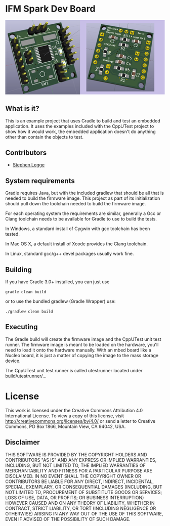 # IFM Spark Dev Board

![ifm-spark-dev-3d-both-a.png](images/ifm-spark-dev-3d-both-a.png)

What is it?
-----------

This is an example project that uses Gradle to build and test an embedded application.
It uses the examples included with the CppUTest project to show how it would work, the
embedded application doesn't do anything other than contain the objects to test.


Contributors
------------

* [Stephen Legge](https://github.com/slegge)


System requirements
-------------------

Gradle requires Java, but with the included gradlew that should be all that is needed
to build the firmware image.  This project as part of its initialization should pull
down the toolchain needed to build the firmware image.

For each operating system the requirements are similar, generally a Gcc or Clang
toolchain needs to be available for Gradle to use to build the tests.

In Windows, a standard install of Cygwin with gcc toolchain has been tested.

In Mac OS X, a default install of Xcode provides the Clang toolchain.

In Linux, standard gcc/g++ devel packages usually work fine.


Building
--------

If you have Gradle 3.0+ installed, you can just use

`gradle clean build`

or to use the bundled gradlew (Gradle Wrapper) use:

`./gradlew clean build`


Executing
---------

The Gradle build will create the firmware image and the CppUTest unit test runner.
The firmware image is meant to be loaded on the hardware, you'll need to load it
onto the hardware manually.  With an mbed board like a Nucleo board, it is just a
matter of copying the image to the mass storage device.

The CppUTest unit test runner is called utestrunner located under build/utestrunner/...


# License

This work is licensed under the Creative Commons Attribution 4.0 International License. To view a copy of this license, visit http://creativecommons.org/licenses/by/4.0/ or send a
letter to Creative Commons, PO Box 1866, Mountain View, CA 94042, USA.


Disclaimer
----------

THIS SOFTWARE IS PROVIDED BY THE COPYRIGHT HOLDERS AND CONTRIBUTORS "AS IS"
AND ANY EXPRESS OR IMPLIED WARRANTIES, INCLUDING, BUT NOT LIMITED TO, THE
IMPLIED WARRANTIES OF MERCHANTABILITY AND FITNESS FOR A PARTICULAR PURPOSE
ARE DISCLAIMED. IN NO EVENT SHALL THE COPYRIGHT OWNER OR CONTRIBUTORS BE
LIABLE FOR ANY DIRECT, INDIRECT, INCIDENTAL, SPECIAL, EXEMPLARY, OR
CONSEQUENTIAL DAMAGES (INCLUDING, BUT NOT LIMITED TO, PROCUREMENT OF
SUBSTITUTE GOODS OR SERVICES; LOSS OF USE, DATA, OR PROFITS; OR BUSINESS
INTERRUPTION) HOWEVER CAUSED AND ON ANY THEORY OF LIABILITY, WHETHER IN
CONTRACT, STRICT LIABILITY, OR TORT (INCLUDING NEGLIGENCE OR OTHERWISE)
ARISING IN ANY WAY OUT OF THE USE OF THIS SOFTWARE, EVEN IF ADVISED OF THE
POSSIBILITY OF SUCH DAMAGE.
